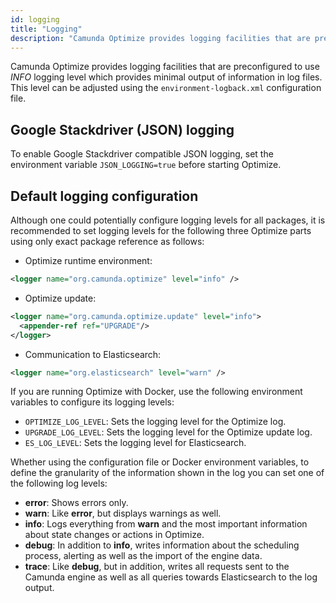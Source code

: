 ```yaml
---
id: logging
title: "Logging"
description: "Camunda Optimize provides logging facilities that are preconfigured to use INFO logging level which provides minimal output of information in log files."
---
```


Camunda Optimize provides logging facilities that are preconfigured to use
_INFO_ logging level which provides minimal output of information in log files.
This level can be adjusted using the `environment-logback.xml` configuration file.

## Google Stackdriver (JSON) logging

To enable Google Stackdriver compatible JSON logging, set the environment variable `JSON_LOGGING=true` before starting Optimize.

## Default logging configuration

Although one could potentially configure logging levels for all packages, it
is recommended to set logging levels for the following three Optimize parts using only exact package
reference as follows:

- Optimize runtime environment:

```xml
<logger name="org.camunda.optimize" level="info" />
```

- Optimize update:

```xml
<logger name="org.camunda.optimize.update" level="info">
  <appender-ref ref="UPGRADE"/>
</logger>
```

- Communication to Elasticsearch:

```xml
<logger name="org.elasticsearch" level="warn" />
```

If you are running Optimize with Docker, use the following environment variables to configure its logging levels:

- `OPTIMIZE_LOG_LEVEL`: Sets the logging level for the Optimize log.
- `UPGRADE_LOG_LEVEL`: Sets the logging level for the Optimize update log.
- `ES_LOG_LEVEL`: Sets the logging level for Elasticsearch.

Whether using the configuration file or Docker environment variables, to define the granularity of the information shown in the log you can set one of the following log levels:

- **error**: Shows errors only.
- **warn**: Like **error**, but displays warnings as well.
- **info**: Logs everything from **warn** and the most important information about state changes or actions in Optimize.
- **debug**: In addition to **info**, writes information about the scheduling process, alerting as well as the import of the engine data.
- **trace**: Like **debug**, but in addition, writes all requests sent to the Camunda engine as well as all queries towards Elasticsearch to the log output.
